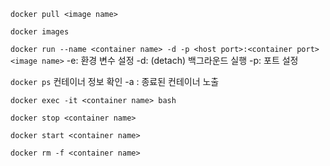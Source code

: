 `docker pull <image name>`

`docker images`

`docker run --name <container name> -d -p <host port>:<container port> <image name>`
-e: 환경 변수 설정
-d: (detach) 백그라운드 실행
-p: 포트 설정

`docker ps`
컨테이너 정보 확인
-a : 종료된 컨테이너 노출

`docker exec -it <container name> bash`

`docker stop <container name>`

`docker start <container name>`

`docker rm -f <container name>`
